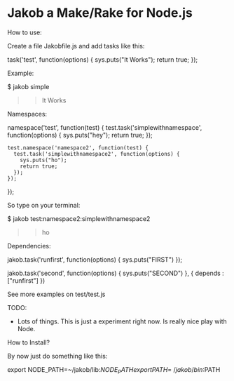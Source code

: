 Jakob a Make/Rake for Node.js
=============================

How to use:

Create a file Jakobfile.js and add tasks like this:

  task('test', function(options) {
    sys.puts("It Works");
    return true;
  });

Example:

  $ jakob simple
  >> It Works

Namespaces:

  namespace('test', function(test) {
    test.task('simplewithnamespace', function(options) {
      sys.puts("hey");
      return true;
    });
  
    test.namespace('namespace2', function(test) {
      test.task('simplewithnamespace2', function(options) {
        sys.puts("ho");     
        return true;
      });   
    });
  
  });
  
So type on your terminal:

  $ jakob test:namespace2:simplewithnamespace2
  >> ho

Dependencies:

  jakob.task('runfirst', function(options) {
    sys.puts("FIRST")
  });

  jakob.task('second', function(options) {
    sys.puts("SECOND")
  }, { depends : ["runfirst"] })

See more examples on test/test.js

TODO:

* Lots of things. This is just a experiment right now. Is really nice play with Node.

How to Install?

By now just do something like this:

  export NODE_PATH=~/jakob/lib:$NODE_PATH
  export PATH=~/jakob/bin:$PATH